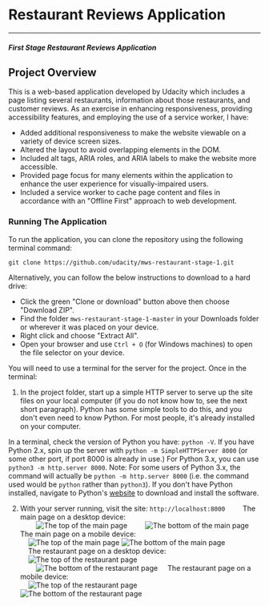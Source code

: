 # Restaurant Reviews Application
---
#### _First Stage Restaurant Reviews Application_

## Project Overview

This is a web-based application developed by Udacity which includes a page listing several restaurants, information about those restaurants, and customer reviews. As an exercise in enhancing responsiveness, providing accessibility features, and employing the use of a service worker, I have:
- Added additional responsiveness to make the website viewable on a variety of device screen sizes.
- Altered the layout to avoid overlapping elements in the DOM.
- Included alt tags, ARIA roles, and ARIA labels to make the website more accessible.
- Provided page focus for many elements within the application to enhance the user experience for visually-impaired users.
- Included a service worker to cache page content and files in accordance with an "Offline First" approach to web development.

### Running The Application

To run the application, you can clone the repository using the following terminal command:
```
git clone https://github.com/udacity/mws-restaurant-stage-1.git
```
Alternatively, you can follow the below instructions to download to a hard drive:
* Click the green "Clone or download" button above then choose "Download ZIP".
* Find the folder `mws-restaurant-stage-1-master` in your Downloads folder or wherever it was placed on your device.
* Right click and choose "Extract All".
* Open your browser and use `Ctrl + O` (for Windows machines) to open the file selector on your device.

You will need to use a terminal for the server for the project. Once in the terminal:

1. In the project folder, start up a simple HTTP server to serve up the site files on your local computer (if you do not know how to, see the next short paragraph). Python has some simple tools to do this, and you don't even need to know Python. For most people, it's already installed on your computer.

In a terminal, check the version of Python you have: `python -V`. If you have Python 2.x, spin up the server with `python -m SimpleHTTPServer 8000` (or some other port, if port 8000 is already in use.) For Python 3.x, you can use `python3 -m http.server 8000`. Note: For some users of Python 3.x, the command will actually be `python -m http.server 8000` (i.e. the command used would be `python` rather than `python3`). If you don't have Python installed, navigate to Python's [website](https://www.python.org/) to download and install the software.

2. With your server running, visit the site: `http://localhost:8000`
&nbsp;
&nbsp;
&nbsp;
&nbsp;
The main page on a desktop device:</br>
&nbsp;
&nbsp;
&nbsp;
&nbsp;
![The top of the main page](/img/main_page_top.png)
&nbsp;
&nbsp;
&nbsp;
&nbsp;
![The bottom of the main page](/img/main_page_bottom.png)
&nbsp;
&nbsp;
The main page on a mobile device:</br>
&nbsp;
&nbsp;
![The top of the main page](/img/main_mobile_top.png)       ![The bottom of the main page](/img/main_mobile_bottom.png)  
&nbsp;
&nbsp;
The restaurant page on a desktop device:</br>
&nbsp;
&nbsp;
![The top of the restaurant page](/img/restaurant_page_top.png)</br>
&nbsp;
&nbsp;
&nbsp;
&nbsp;
![The bottom of the restaurant page](/img/restaurant_page_bottom.png)
&nbsp;
&nbsp;
The restaurant page on a mobile device:</br>
&nbsp;
&nbsp;
![The top of the restaurant page](/img/restaurant_mobile_top.png)       ![The bottom of the restaurant page](/img/restaurant_mobile_bottom.png)  
